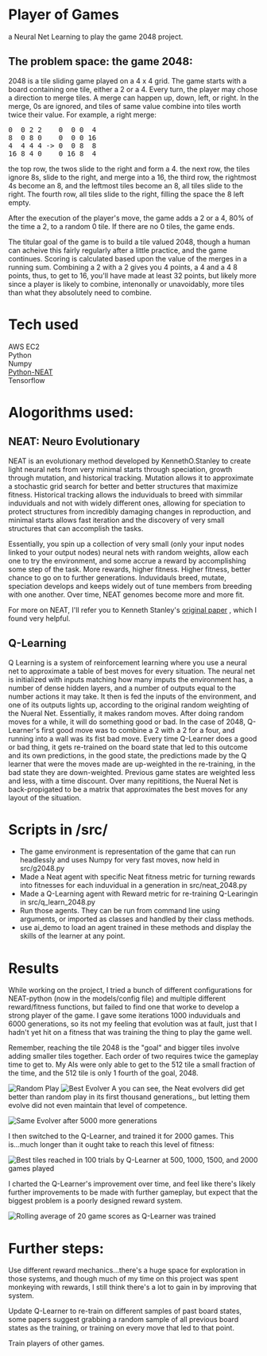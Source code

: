 # Player of Games
a Neural Net Learning to play the game 2048 project. 


## The problem space: the game 2048:


2048 is a tile sliding game played on a 4 x 4 grid. The game starts with a board containing one tile, either a 2 or a 4. Every turn, the player may chose a direction to merge tiles. A merge can happen up, down, left, or right. In the merge, 0s are ignored, and tiles of same value combine into tiles worth twice their value. For example, a right merge:

<pre>
0  0 2 2    0  0 0  4
8  0 8 0    0  0 0 16
4  4 4 4 -> 0  0 8  8
16 8 4 0    0 16 8  4
</pre>


  
the top row, the twos slide to the right and form a 4. the next row, the tiles ignore 8s, slide to the right, and merge into a 16, the third row, the rightmost 4s become an 8, and the leftmost tiles become an 8, all tiles slide to the right. The fourth row, all tiles slide to the right, filling the space the 8 left empty. 

After the execution of the player's move, the game adds a 2 or a 4, 80% of the time a 2, to a random 0 tile. If there are no 0 tiles, the game ends. 

The titular goal of the game is to build a tile valued 2048, though a human can acheive this fairly regularly after a little practice, and the game continues. Scoring is calculated based upon the value of the merges in a running sum. Combining a 2 with a 2 gives you 4 points, a 4 and a 4 8 points, thus, to get to 16, you'll have made at least 32 points, but likely more since a player is likely to combine, intenonally or unavoidably, more tiles than what they absolutely need to combine. 

# Tech used  
  
AWS EC2  
Python  
  Numpy  
  [Python-NEAT](https://neat-python.readthedocs.io/en/latest/index.html "Python-NEAT Documentation Overview")  
  Tensorflow  

# Alogorithms used:

## NEAT: Neuro Evolutionary

NEAT is an evolutionary method developed by KennethO.Stanley to create light neural nets from very minimal starts through speciation, growth through mutation, and historical tracking. Mutation allows it to approximate a stochastic grid search for better and better structures that maximize fitness. Historical tracking allows the induviduals to breed with simmilar induviduals and not with widely different ones, allowing for speciation to protect structures from incredibly damaging changes in reproduction, and minimal starts allows fast iteration and the discovery of very small structures that can accomplish the tasks. 

Essentially, you spin up a collection of very small (only your input nodes linked to your output nodes) neural nets with random weights, allow each one to try the environment, and some accrue a reward by accomplishing some step of the task. More rewards, higher fitness. Higher fitness, better chance to go on to further generations. Induvidauls breed, mutate, speciation develops and keeps widely out of tune members from breeding with one another. Over time, NEAT genomes become more and more fit. 

For more on NEAT, I'll refer you to Kenneth Stanley's [original paper](http://nn.cs.utexas.edu/downloads/papers/stanley.cec02.pdf "Efficient Evolution of Neural Network Topologies at the University of Texas") , which I found very helpful. 

## Q-Learning

Q Learning is a system of reinforcement learning where you use a neural net to approximate a table of best moves for every situation. The neural net is initialized with inputs matching how many imputs the environment has, a number of dense hidden layers, and a number of outputs equal to the number actions it may take. It then is fed the inputs of the environment, and one of its outputs lights up, according to the original random weighting of the Nueral Net. Essentially, it makes random moves. After doing random moves for a while, it will do something good or bad. In the case of 2048, Q-Learner's first good move was to combine a 2 with a 2 for a four, and running into a wall was its fist bad move. Every time Q-Learner does a good or bad thing, it gets re-trained on the board state that led to this outcome and its own predictions, in the good state, the predictions made by the Q learner that were the moves made are up-weighted in the re-training, in the bad state they are down-weighted. Previous game states are weighted less and less, with a time discount. Over many repititions, the Nueral Net is back-propigated to be a matrix that approximates the best moves for any layout of the situation. 


# Scripts in /src/

- The game environment is representation of the game that can run headlessly and uses Numpy for very fast moves, now held in src/g2048.py
- Made a Neat agent with specific Neat fitness metric for turning rewards into fitnesses for each induvidual in a generation in src/neat_2048.py
- Made a Q-Learning agent with Reward metric for re-training Q-Learingin in src/q_learn_2048.py
- Run those agents. They can be run from command line using arguments, or imported as classes and handled by their class methods. 
- use ai_demo to load an agent trained in these methods and display the skills of the learner at any point. 

# Results
While working on the project, I tried a bunch of different configurations for NEAT-python (now in the models/config file) and multiple different reward/fitness functions, but failed to find one that worke to develop a strong player of the game. I gave some iterations 1000 induviduals and 6000 generations, so its not my feeling that evolution was at fault, just that I hadn't yet hit on a fitness that was training the thing to play the game well. 

Remember, reaching the tile 2048 is the "goal" and bigger tiles involve adding smaller tiles together. Each order of two requires twice the gameplay time to get to. My AIs were only able to get to the 512 tile a small fraction of the time, and the 512 tile is only 1 fourth of the goal, 2048. 

![Random Play](img/randomplay.png "Best tiles with random play") ![Best Evolver](img/best_evolution.png) 
A you can see, the Neat evolvers did get better than random play in its first thousand generations,, but letting them evolve did not even maintain that level of competence.

![Same Evolver after 5000 more generations](img/6k_evolutions_evolver.png)

I then switched to the Q-Learner, and trained it for 2000 games. This is...much longer than it ought take to reach this level of fitness:

![Best tiles reached in 100 trials by Q-Learner at 500, 1000, 1500, and 2000 games played](https://github.com/RnScully/Player-of-Games/blob/master/img/best%20tile%20reached%20by%20Q-Learner%20Bar.png)

I charted the Q-Learner's improvement over time, and feel like there's likely further improvements to be made with further gameplay, but expect that the biggest problem is a poorly designed reward system. 

![Rolling average of 20 game scores as Q-Learner was trained](https://github.com/RnScully/Player-of-Games/blob/master/img/Q-Learning%20Score%20per%20Games%20Played.png)


# Further steps: 
Use different reward mechanics...there's a huge space for exploration in those systems, and though much of my time on this project was spent monkeying with rewards, I still think there's a lot to gain in by improving that system.  

Update Q-Learner to re-train on different samples of past board states, some papers suggest grabbing a random sample of all previous board states as the training, or training on every move that led to that point.   

Train players of other games. 
